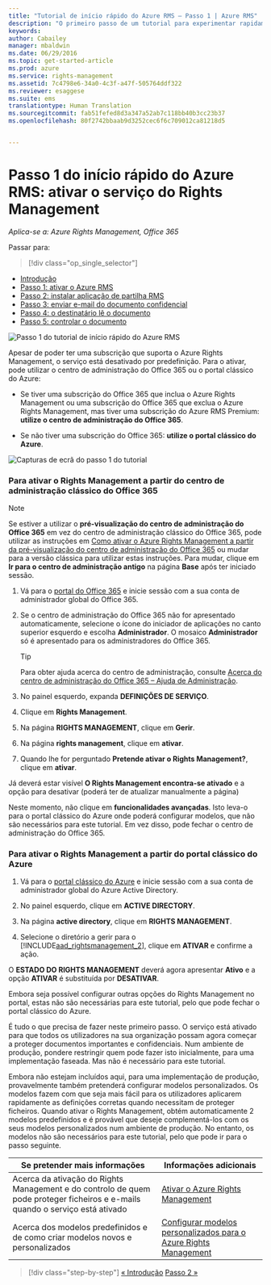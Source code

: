 ```yaml
---
title: "Tutorial de início rápido do Azure RMS – Passo 1 | Azure RMS"
description: "O primeiro passo de um tutorial para experimentar rapidamente o Microsoft Azure Rights Management na sua organização com apenas 5 passos que devem demorar menos de 15 minutos."
keywords: 
author: Cabailey
manager: mbaldwin
ms.date: 06/29/2016
ms.topic: get-started-article
ms.prod: azure
ms.service: rights-management
ms.assetid: 7c4798e6-34a0-4c3f-a47f-505764ddf322
ms.reviewer: esaggese
ms.suite: ems
translationtype: Human Translation
ms.sourcegitcommit: fab51fefed8d3a347a52ab7c118bb40b3cc23b37
ms.openlocfilehash: 80f2742bbaab9d3252cec6f6c709012ca81218d5


---
```




# Passo 1 do início rápido do Azure RMS: ativar o serviço do Rights Management

*Aplica-se a: Azure Rights Management, Office 365*


Passar para: 
> [!div class="op_single_selector"]
- [Introdução](quick-start-tutorial.md)
- [Passo 1: ativar o Azure RMS](tutorial-step1.md)
- [Passo 2: instalar aplicação de partilha RMS](tutorial-step2.md)
- [Passo 3: enviar e-mail do documento confidencial](tutorial-step3.md)
- [Passo 4: o destinatário lê o documento](tutorial-step4.md)
- [Passo 5: controlar o documento](tutorial-step5.md)


![Passo 1 do tutorial de início rápido do Azure RMS](../media/AzRMS_QuickStartSteps1.PNG)

Apesar de poder ter uma subscrição que suporta o Azure Rights Management, o serviço está desativado por predefinição. Para o ativar, pode utilizar o centro de administração do Office 365 ou o portal clássico do Azure:

-   Se tiver uma subscrição do Office 365 que inclua o Azure Rights Management ou uma subscrição do Office 365 que exclua o Azure Rights Management, mas tiver uma subscrição do Azure RMS Premium: **utilize o centro de administração do Office 365**.

-   Se não tiver uma subscrição do Office 365: **utilize o portal clássico do Azure**.

![Capturas de ecrã do passo 1 do tutorial](../media/AzRMS_Tutorial_1_Screenshots.png)

### Para ativar o Rights Management a partir do centro de administração clássico do Office 365

> [!NOTE]
> Se estiver a utilizar o **pré-visualização do centro de administração do Office 365** em vez do centro de administração clássico do Office 365, pode utilizar as instruções em [Como ativar o Azure Rights Management a partir da pré-visualização do centro de administração do Office 365](../deploy-use/activate-office365-preview.md) ou mudar para a versão clássica para utilizar estas instruções. Para mudar, clique em **Ir para o centro de administração antigo** na página **Base** após ter iniciado sessão.

1.  Vá para o [portal do Office 365](https://portal.office.com/) e inicie sessão com a sua conta de administrador global do Office 365.

2.  Se o centro de administração do Office 365 não for apresentado automaticamente, selecione o ícone do iniciador de aplicações no canto superior esquerdo e escolha **Administrador**. O mosaico **Administrador** só é apresentado para os administradores do Office 365.

    > [!TIP]
    > Para obter ajuda acerca do centro de administração, consulte [Acerca do centro de administração do Office 365 – Ajuda de Administração](https://support.office.com/article/About-the-Office-365-admin-center-Admin-Help-58537702-d421-4d02-8141-e128e3703547).

3.  No painel esquerdo, expanda **DEFINIÇÕES DE SERVIÇO**.

4.  Clique em **Rights Management**.

5.  Na página **RIGHTS MANAGEMENT**, clique em **Gerir**.

6.  Na página **rights management**, clique em **ativar**.

7.  Quando lhe for perguntado **Pretende ativar o Rights Management?**, clique em **ativar**.

Já deverá estar visível **O Rights Management encontra-se ativado** e a opção para desativar (poderá ter de atualizar manualmente a página)

Neste momento, não clique em **funcionalidades avançadas**. Isto leva-o para o portal clássico do Azure onde poderá configurar modelos, que não são necessários para este tutorial. Em vez disso, pode fechar o centro de administração do Office 365.

### Para ativar o Rights Management a partir do portal clássico do Azure

1.  Vá para o [portal clássico do Azure](http://go.microsoft.com/fwlink/p/?LinkID=275081) e inicie sessão com a sua conta de administrador global do Azure Active Directory.

2.  No painel esquerdo, clique em **ACTIVE DIRECTORY**.

3.  Na página **active directory**, clique em **RIGHTS MANAGEMENT**.

4.  Selecione o diretório a gerir para o [!INCLUDE[aad_rightsmanagement_2](../includes/aad_rightsmanagement_2_md.md)], clique em **ATIVAR** e confirme a ação.

O **ESTADO DO RIGHTS MANAGEMENT** deverá agora apresentar **Ativo** e a opção **ATIVAR** é substituída por **DESATIVAR**.

Embora seja possível configurar outras opções do Rights Management no portal, estas não são necessárias para este tutorial, pelo que pode fechar o portal clássico do Azure.

É tudo o que precisa de fazer neste primeiro passo. O serviço está ativado para que todos os utilizadores na sua organização possam agora começar a proteger documentos importantes e confidenciais. Num ambiente de produção, pondere restringir quem pode fazer isto inicialmente, para uma implementação faseada. Mas não é necessário para este tutorial.

Embora não estejam incluídos aqui, para uma implementação de produção, provavelmente também pretenderá configurar modelos personalizados. Os modelos fazem com que seja mais fácil para os utilizadores aplicarem rapidamente as definições corretas quando necessitam de proteger ficheiros. Quando ativar o Rights Management, obtém automaticamente 2 modelos predefinidos e é provável que deseje complementá-los com os seus modelos personalizados num ambiente de produção. No entanto, os modelos não são necessários para este tutorial, pelo que pode ir para o passo seguinte.

|Se pretender mais informações|Informações adicionais|
|--------------------------------|--------------------------|
|Acerca da ativação do Rights Management e do controlo de quem pode proteger ficheiros e e-mails quando o serviço está ativado|[Ativar o Azure Rights Management](../deploy-use/activate-service.md)|
|Acerca dos modelos predefinidos e de como criar modelos novos e personalizados|[Configurar modelos personalizados para o Azure Rights Management](../deploy-use/configure-custom-templates.md)|


>[!div class="step-by-step"]
[« Introdução](quick-start-tutorial.md)
[Passo 2 »](tutorial-step2.md)


<!--HONumber=Jun16_HO5-->


